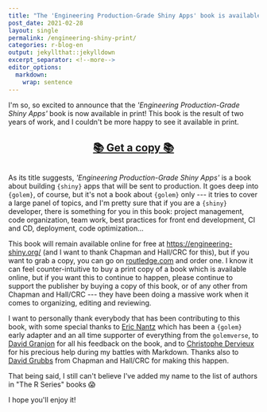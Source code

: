 ```yaml
---
title: "The 'Engineering Production-Grade Shiny Apps' book is available in print!"
post_date: 2021-02-28
layout: single
permalink: /engineering-shiny-print/
categories: r-blog-en
output: jekyllthat::jekylldown
excerpt_separator: <!--more-->
editor_options: 
  markdown: 
    wrap: sentence
---
```


I'm so, so excited to announce that the _'Engineering Production-Grade Shiny Apps'_ book is now available in print! 
This book is the result of two years of work, and I couldn't be more happy to see it available in print.

<div align = "center">

<h3 style = "font-size:1.5em;margin-bottom:1.5em;">

<a href = "https://www.routledge.com/Engineering-Production-Grade-Shiny-Apps/Fay-Rochette-Guyader-Girard/p/book/9780367466022">📚 Get a copy 📚</a>

</h3>

</div>

<div> </div>

As its title suggests, _'Engineering Production-Grade Shiny Apps'_ is a book about building `{shiny}` apps that  will be sent to production. 
It goes deep into `{golem}`, of course, but it's not a book about `{golem}` only --- it tries to cover a large panel of topics, and I'm pretty sure that if you are a `{shiny}` developer, there is something for you in this book: project management, code organization, team work, best practices for front end development, CI and CD, deployment, code optimization...

This book will remain available online for free at <https://engineering-shiny.org/> (and I want to thank Chapman and Hall/CRC for this), but if you want to grab a copy, you can go on [routledge.com](https://www.routledge.com/Engineering-Production-Grade-Shiny-Apps/Fay-Rochette-Guyader-Girard/p/book/9780367466022) and order one. 
I know it can feel counter-intuitive to buy a print copy of a book which is available online, but if you want this to continue to happen, please continue to support the publisher by buying a copy of this book, or of any other from Chapman and Hall/CRC --- they have been doing a massive work when it comes to organizing, editing and reviewing.

I want to personally thank everybody that has been contributing to this book, with some special thanks to [Eric Nantz](https://twitter.com/theRcast) which has been a `{golem}` early adapter and an all time supporter of everything from the `golemverse`, to [David Granjon](https://twitter.com/divadnojnarg) for all his feedback on the book, and to [Christophe Dervieux](https://twitter.com/chrisderv) for his precious help during my battles with Markdown. 
Thanks also to [David Grubbs](https://twitter.com/crcgrubbsd) from Chapman and Hall/CRC for making this happen.

That being said, I still can't believe I've added my name to the list of authors in "The R Series" books 😱

I hope you'll enjoy it!
